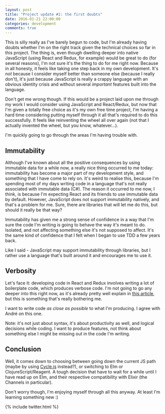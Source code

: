 ```yaml
---
layout: post
title: "Project update #1: the first doubts"
date: 2016-01-21 22:00:00
categories: development
comments: true
---
```


This is silly really as I've barely begun to code, but I'm already having doubts whether I'm on the right track given the technical choices so far in this project. The thing is, even though dwelling deeper into native JavaScript (using React and Redux, for example) would be great to do (for several reasons), I'm not sure it's the thing to do for me right now. Because in all honesty, it feels like taking one step back in my own development. It's *not* because I consider myself better than someone else (because I really don't), it's just because JavaScript is really a crappy language with an obvious identity crisis and without several *important* features built into the language.

Don't get me wrong though. If this would be a project laid upon me through my work I would consider using JavaScript and React/Redux, but now that I'm given a totally free choice as it's my own free time project, I'm having a hard time considering putting myself through it all that's required to do this successfully. It feels like reinventing the wheel all over again (not that I actually invented the wheel, but you know, whatever...).

I'm quickly going to go through the areas I'm having trouble with.

## Immutability
Although I've known about all the positive consequences by using immutable data for a while now, a really nice thing occurred to me today: immutability has become a major part of my development style, and something that I have come to rely on. It's weird to realise this, because I'm spending most of my days writing code in a language that's not really associated with immutable data (C#). The reason it occurred to me now, I think, is because I'm expecting React and its friends to use immutable data by default. However, JavaScript does not support immutability natively, and that's a problem for me. Sure, there are libraries that will let me do this, but should it really be that way?

Immutability has given me a strong sense of confidence in a way that I'm sure the code I'm writing is going to behave the way it's meant to do. Isolated, and not affecting something else it's not supposed to affect. It's the same kind of confidence that I felt when I began to use TDD a few years back.

Like I said - JavaScript may support immutability through libraries, but I rather use a language that's built around it and encourages me to use it.

## Verbosity
Let's face it: developing code in React and Redux involves writing a lot of boilerplate code, which produces verbose code. I'm not going to go any deeper into this right now, as it's already pretty well explain in [this article][react-boilerplate], but this is something that's really bothering me.

I want to write code *as close as possible* to what I'm producing. I agree with André on this one.

Note: it's not just about syntax, it's about productivity as well, and logical decisions while coding. I want to produce features, not think about something else I might be missing out in the code I'm writing.

## Conclusion
Well, it comes down to choosing between going down the current JS path (maybe by using [Cycle.js][cycle-js] instead?), or switching to Elm or ClojureScript/Reagent. A tough decision that have to wait for a while until I have read up on Elm, and their respective compatibility with Elixir (the Channels in particular).

Don't worry though, I'm enjoying myself through all this anyway. At least I'm learning something new :)

{% include twitter.html %}

[react-boilerplate]: http://staltz.com/why-react-redux-is-an-inferior-paradigm.html
[cycle-js]: http://cycle.js.org/